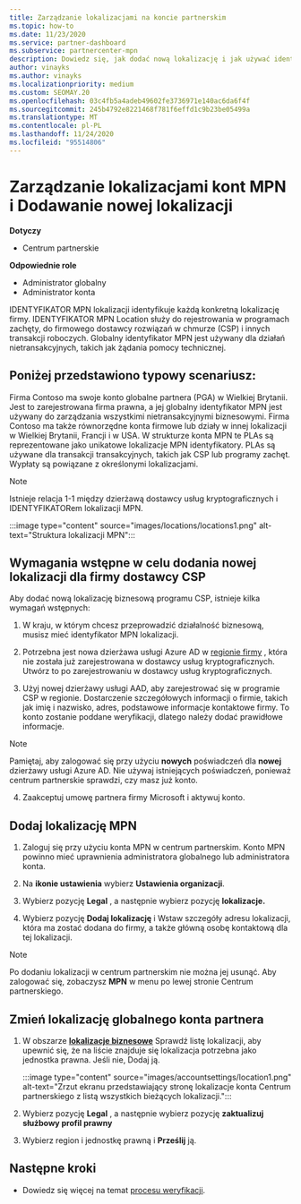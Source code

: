 ```yaml
---
title: Zarządzanie lokalizacjami na koncie partnerskim
ms.topic: how-to
ms.date: 11/23/2020
ms.service: partner-dashboard
ms.subservice: partnercenter-mpn
description: Dowiedz się, jak dodać nową lokalizację i jak używać identyfikatora MPN Location w programach zachęty, biznesie CSP, subskrypcjach i innych transakcjach.
author: vinayks
ms.author: vinayks
ms.localizationpriority: medium
ms.custom: SEOMAY.20
ms.openlocfilehash: 03c4fb5a4adeb49602fe3736971e140ac6da6f4f
ms.sourcegitcommit: 245b4792e8221468f781f6effd1c9b23be05499a
ms.translationtype: MT
ms.contentlocale: pl-PL
ms.lasthandoff: 11/24/2020
ms.locfileid: "95514806"
---
```

# <a name="manage-your-mpn-account-locations-and-add-a-new-location"></a>Zarządzanie lokalizacjami kont MPN i Dodawanie nowej lokalizacji

**Dotyczy**

- Centrum partnerskie

**Odpowiednie role**

- Administrator globalny
- Administrator konta

IDENTYFIKATOR MPN lokalizacji identyfikuje każdą konkretną lokalizację firmy. IDENTYFIKATOR MPN Location służy do rejestrowania w programach zachęty, do firmowego dostawcy rozwiązań w chmurze (CSP) i innych transakcji roboczych. Globalny identyfikator MPN jest używany dla działań nietransakcyjnych, takich jak żądania pomocy technicznej.

## <a name="the-following-is-a-typical-scenario"></a>Poniżej przedstawiono typowy scenariusz:

Firma Contoso ma swoje konto globalne partnera (PGA) w Wielkiej Brytanii. Jest to zarejestrowana firma prawna, a jej globalny identyfikator MPN jest używany do zarządzania wszystkimi nietransakcyjnymi biznesowymi. Firma Contoso ma także równorzędne konta firmowe lub działy w innej lokalizacji w Wielkiej Brytanii, Francji i w USA. W strukturze konta MPN te PLAs są reprezentowane jako unikatowe lokalizacje MPN identyfikatory. PLAs są używane dla transakcji transakcyjnych, takich jak CSP lub programy zachęt. Wypłaty są powiązane z określonymi lokalizacjami. 

>[!NOTE]
>Istnieje relacja 1-1 między dzierżawą dostawcy usług kryptograficznych i IDENTYFIKATORem lokalizacji MPN.

:::image type="content" source="images/locations/locations1.png" alt-text="Struktura lokalizacji MPN":::

## <a name="prerequisites-in-order-to-add-a-new-location-for-a-csp-business"></a>Wymagania wstępne w celu dodania nowej lokalizacji dla firmy dostawcy CSP

Aby dodać nową lokalizację biznesową programu CSP, istnieje kilka wymagań wstępnych:

1. W kraju, w którym chcesz przeprowadzić działalność biznesową, musisz mieć identyfikator MPN lokalizacji.

1. Potrzebna jest nowa dzierżawa usługi Azure AD w [regionie firmy](regional-authorization-overview.md) , która nie została już zarejestrowana w dostawcy usług kryptograficznych. Utwórz to po zarejestrowaniu w dostawcy usług kryptograficznych.
 
3. Użyj nowej dzierżawy usługi AAD, aby zarejestrować się w programie CSP w regionie.
Dostarczenie szczegółowych informacji o firmie, takich jak imię i nazwisko, adres, podstawowe informacje kontaktowe firmy. To konto zostanie poddane weryfikacji, dlatego należy dodać prawidłowe informacje.

>[!NOTE] 
 >Pamiętaj, aby zalogować się przy użyciu **nowych** poświadczeń dla **nowej** dzierżawy usługi Azure AD. Nie używaj istniejących poświadczeń, ponieważ centrum partnerskie sprawdzi, czy masz już konto.

4. Zaakceptuj umowę partnera firmy Microsoft i aktywuj konto.

## <a name="add-an-mpn-location"></a>Dodaj lokalizację MPN

1. Zaloguj się przy użyciu konta MPN w centrum partnerskim. Konto MPN powinno mieć uprawnienia administratora globalnego lub administratora konta. 

1. Na **ikonie ustawienia** wybierz **Ustawienia organizacji**.

2. Wybierz pozycję **Legal** , a następnie wybierz pozycję **lokalizacje.**

3. Wybierz pozycję **Dodaj lokalizację** i Wstaw szczegóły adresu lokalizacji, która ma zostać dodana do firmy, a także główną osobę kontaktową dla tej lokalizacji.

> [!NOTE]
> Po dodaniu lokalizacji w centrum partnerskim nie można jej usunąć. Aby zalogować się, zobaczysz **MPN** w menu po lewej stronie Centrum partnerskiego.

## <a name="change-global-partner-account-location"></a>Zmień lokalizację globalnego konta partnera

1. W obszarze **[lokalizacje biznesowe](https://partner.microsoft.com/dashboard/account/v3/organization/legalinfo#mpn)** Sprawdź listę lokalizacji, aby upewnić się, że na liście znajduje się lokalizacja potrzebna jako jednostka prawna. Jeśli nie, Dodaj ją.

   :::image type="content" source="images/accountsettings/location1.png" alt-text="Zrzut ekranu przedstawiający stronę lokalizacje konta Centrum partnerskiego z listą wszystkich bieżących lokalizacji.":::

2. Wybierz pozycję **Legal** , a następnie wybierz pozycję **zaktualizuj służbowy profil prawny**
  
3. Wybierz region i jednostkę prawną i **Prześlij** ją.

  
## <a name="next-steps"></a>Następne kroki

- Dowiedz się więcej na temat [procesu weryfikacji](verification-responses.md).
